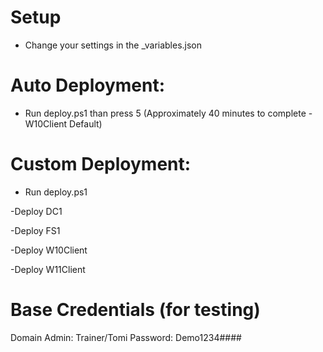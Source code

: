 #  Setup

- Change your settings in the _variables.json

# Auto Deployment:

- Run deploy.ps1 than press 5 (Approximately 40 minutes to complete -W10Client Default)

# Custom Deployment:

- Run deploy.ps1

-Deploy DC1

-Deploy FS1

-Deploy W10Client

-Deploy W11Client

# Base Credentials (for testing)

Domain Admin:
Trainer/Tomi
Password: Demo1234####
